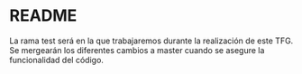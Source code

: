  # README

La rama test será en la que trabajaremos durante la realización de este TFG. Se mergearán los diferentes cambios a master cuando se asegure 
la funcionalidad del código.



